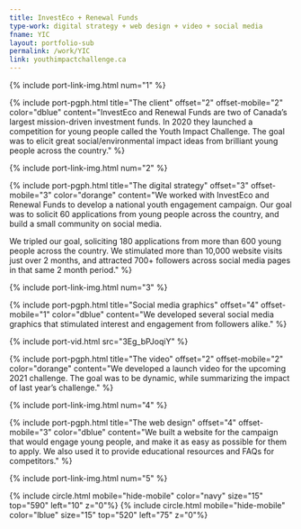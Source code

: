 ```yaml
---
title: InvestEco + Renewal Funds
type-work: digital strategy + web design + video + social media
fname: YIC
layout: portfolio-sub
permalink: /work/YIC
link: youthimpactchallenge.ca
---
```


{% include port-link-img.html num="1" %}

{% include port-pgph.html title="The client" offset="2" offset-mobile="2" color="dblue" content="InvestEco and Renewal Funds are two of Canada’s largest mission-driven investment funds. In 2020 they launched a competition for young people called the Youth Impact Challenge. The goal was to elicit great social/environmental impact ideas from brilliant young people across the country." %}

{% include port-link-img.html num="2" %}

{% include port-pgph.html title="The digital strategy" offset="3" offset-mobile="3" color="dorange" content="We worked with InvestEco and Renewal Funds to develop a national youth engagement campaign. Our goal was to solicit 60 applications from young people across the country, and build a small community on social media.

We tripled our goal, soliciting 180 applications from more than 600 young people across the country. We stimulated more than 10,000 website visits just over 2 months, and attracted 700+ followers across social media pages in that same 2 month period." %}

{% include port-link-img.html num="3" %}

{% include port-pgph.html title="Social media graphics" offset="4" offset-mobile="1" color="dblue" content="We developed several social media graphics that stimulated interest and engagement from followers alike." %}

{% include port-vid.html src="3Eg_bPJoqiY" %}

{% include port-pgph.html title="The video" offset="2" offset-mobile="2" color="dorange" content="We developed a launch video for the upcoming 2021 challenge. The goal was to be dynamic, while summarizing the impact of last year’s challenge." %}

{% include port-link-img.html num="4" %}

{% include port-pgph.html title="The web design" offset="4" offset-mobile="3" color="dblue" content="We built a website for the campaign that would engage young people, and make it as easy as possible for them to apply. We also used it to provide educational resources and FAQs for competitors." %}

{% include port-link-img.html num="5" %}

{% include circle.html mobile="hide-mobile" color="navy" size="15" top="590" left="10" z="0"%}
{% include circle.html mobile="hide-mobile" color="lblue" size="15" top="520" left="75" z="0"%}
